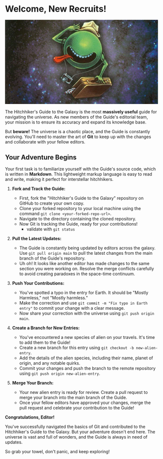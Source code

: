 # Welcome, New Recruits!

![cosmic-cutie](readme-header.png)

The Hitchhiker's Guide to the Galaxy is the most **massively useful** guide for navigating the universe. As new members of the Guide's editorial team, your mission is to ensure its accuracy and expand its knowledge base.

But **beware!** The universe is a chaotic place, and the Guide is constantly evolving. You'll need to master the art of **Git** to keep up with the changes and collaborate with your fellow editors.

## **Your Adventure Begins**

Your first task is to familiarize yourself with the Guide's source code, which is written in **Markdown**. This lightweight markup language is easy to read and write, making it perfect for interstellar hitchhikers.

1. **Fork and Track the Guide:**

   - First, fork the "Hitchhiker's Guide to the Galaxy" repository on GitHub to create your own copy.
   - Clone your forked repository to your local machine using the command `git clone <your-forked-repo-url>`.
   - Navigate to the directory containing the cloned repository.
   - Now Git is tracking the Guide, ready for your contributions!
     - validate with `git status`

2. **Pull the Latest Updates:**

   - The Guide is constantly being updated by editors across the galaxy. Use `git pull origin main` to pull the latest changes from the main branch of the Guide's repository.
   - Uh oh! It looks like another editor has made changes to the same section you were working on. Resolve the merge conflicts carefully to avoid creating paradoxes in the space-time continuum.

3. **Push Your Contributions:**

   - You've spotted a typo in the entry for Earth. It should be "Mostly Harmless," not "Mostly harmless."
   - Make the correction and use `git commit -m "Fix typo in Earth entry"` to commit your change with a clear message.
   - Now share your correction with the universe using `git push origin main`.

4. **Create a Branch for New Entries:**

   - You've encountered a new species of alien on your travels. It's time to add them to the Guide!
   - Create a new branch for this entry using `git checkout -b new-alien-entry`.
   - Add the details of the alien species, including their name, planet of origin, and any notable quirks.
   - Commit your changes and push the branch to the remote repository using `git push origin new-alien-entry`.

5. **Merge Your Branch:**

   - Your new alien entry is ready for review. Create a pull request to merge your branch into the main branch of the Guide.
   - Once your fellow editors have approved your changes, merge the pull request and celebrate your contribution to the Guide!

**Congratulations, Editor!**

You've successfully navigated the basics of Git and contributed to the Hitchhiker's Guide to the Galaxy. But your adventure doesn't end here. The universe is vast and full of wonders, and the Guide is always in need of updates.

So grab your towel, don't panic, and keep exploring!
